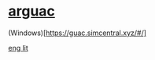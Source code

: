 # [arguac](https://guac.simcentral.xyz/#/)
(Windows)[https://guac.simcentral.xyz/#/]

[eng lit](https://codexterous.home.blog/2021/01/24/from-start-to-finish-a-detailed-analysis-of-an-inspector-calls/)
